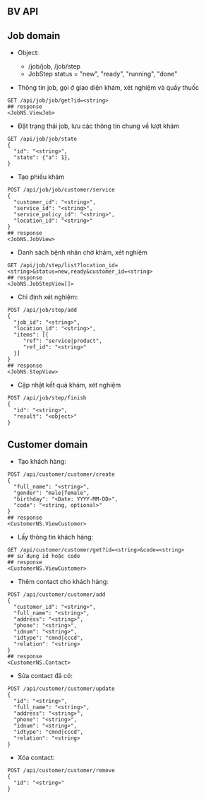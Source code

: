 ## BV API

## Job domain

- Object:

  - /job/job, /job/step
  - JobStep status = "new", "ready", "running", "done"

- Thông tin job, gọi ở giao diện khám, xét nghiệm và quầy thuốc

```
GET /api/job/job/get?id=<string>
## response
<JobNS.ViewJob>
```

- Đặt trạng thái job, lưu các thông tin chung về lượt khám

```
GET /api/job/job/state
{
  "id": "<string>",
  "state": {"a": 1},
}
```

- Tạo phiếu khám

```
POST /api/job/job/customer/service
{
  "customer_id": "<string>",
  "service_id": "<string>",
  "service_policy_id": "<string>",
  "location_id": "<string>"
}
## response
<JobNS.JobView>
```

- Danh sách bệnh nhân chờ khám, xét nghiệm

```
GET /api/job/step/list?location_id=<string>&status=new,ready&customer_id=<string>
## response
<JobNS.JobStepView[]>
```

- Chỉ định xét nghiệm:

```
POST /api/job/step/add
{
  "job_id": "<string>",
  "location_id": "<string>",
  "items": [{
     "ref": "service|product",
     "ref_id": "<string>"
  }]
}
## response
<JobNS.StepView>
```

- Cập nhật kết quả khám, xét nghiệm

```
POST /api/job/step/finish
{
  "id": "<string>",
  "result": "<object>"
}
```

## Customer domain
- Tạo khách hàng:
```
POST /api/customer/customer/create
{
  "full_name": "<string>",
  "gender": "male|female",
  "birthday": "<Date: YYYY-MM-DD>",
  "code": "<string, optional>"
}
## response
<CustomerNS.ViewCustomer>
```
- Lấy thông tin khách hàng:
```
GET /api/customer/customer/get?id=<string>&code=<string>
## sử dụng id hoặc code
## response
<CustomerNS.ViewCustomer>
```
- Thêm contact cho khách hàng:
```
POST /api/customer/customer/add
{
  "customer_id": "<string>",
  "full_name": "<string>",
  "address": "<string>",
  "phone": "<string>",
  "idnum": "<string>",
  "idtype": "cmnd|cccd",
  "relation": "<string>
}
## response
<CustomerNS.Contact>
```
- Sửa contact đã có:
```
POST /api/customer/customer/update
{
  "id": "<string>",
  "full_name": "<string>",
  "address": "<string>",
  "phone": "<string>",
  "idnum": "<string>",
  "idtype": "cmnd|cccd",
  "relation": "<string>
}
```
- Xóa contact:
```
POST /api/customer/customer/remove
{
  "id": "<string>"
}
```
